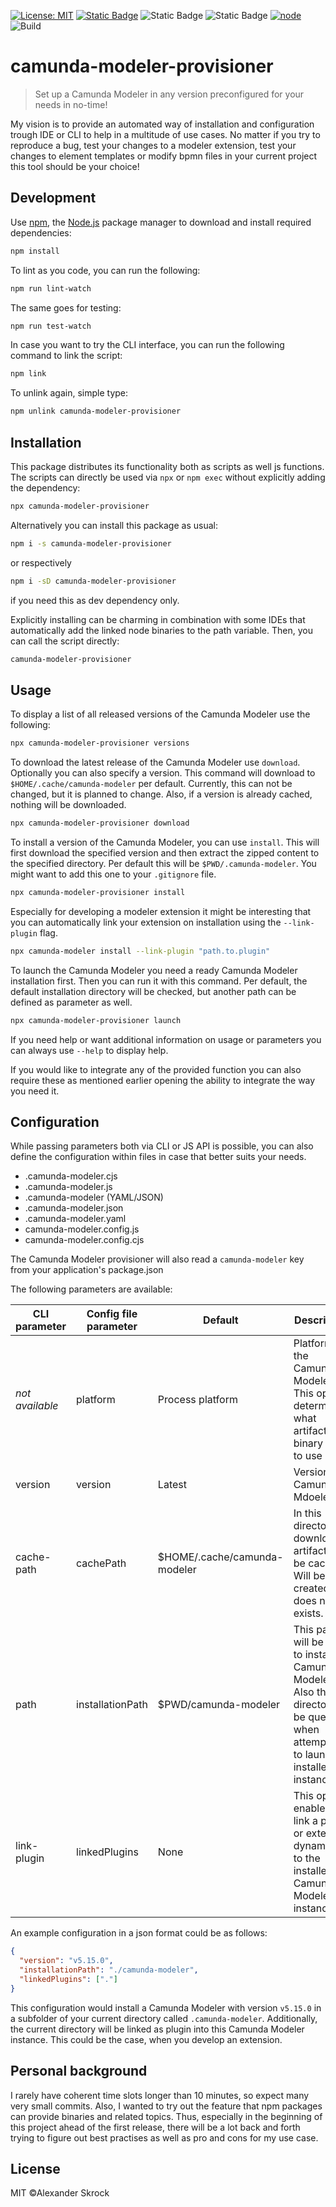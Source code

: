 [![License: MIT](https://img.shields.io/badge/License-MIT-yellow.svg)](https://opensource.org/licenses/MIT) [![Static Badge](https://img.shields.io/badge/OS-Windows-green)](https://img.shields.io/badge/OS-Windows-green) ![Static Badge](https://img.shields.io/badge/OS-Linux-gray) ![Static Badge](https://img.shields.io/badge/OS-Mac-gray) [![node](https://img.shields.io/node/v/passport.svg)](https://github.com/alexanderskrock/camunda-modeler-provisioner) ![Build](https://github.com/alexanderskrock/camunda-modeler-provisioner/actions/workflows/node.js.yml/badge.svg)
# camunda-modeler-provisioner
> Set up a Camunda Modeler in any version preconfigured for your needs in no-time!

My vision is to provide an automated way of installation and configuration trough IDE or CLI to help in a multitude of use cases. No matter if you try to reproduce a bug, test your changes to a modeler extension, test your changes to element templates or modify bpmn files in your current project this tool should be your choice! 

## Development
Use [npm](https://www.npmjs.com/), the [Node.js](https://nodejs.org/en/) package manager to download and install required dependencies:

```sh
npm install
```

To lint as you code, you can run the following:
```sh
npm run lint-watch
```
The same goes for testing:
```sh
npm run test-watch
```

In case you want to try the CLI interface, you can run the following command to link the script:
```sh
npm link
```
To unlink again, simple type:
```sh
npm unlink camunda-modeler-provisioner
```

## Installation

This package distributes its functionality both as scripts as well js functions. The scripts can directly be used via `npx` or `npm exec` without explicitly adding the dependency:
```sh
npx camunda-modeler-provisioner
```
Alternatively you can install this package as usual:
```sh
npm i -s camunda-modeler-provisioner
```
or respectively
```sh
npm i -sD camunda-modeler-provisioner
```
if you need this as dev dependency only.

Explicitly installing can be charming in combination with some IDEs that automatically add the linked node binaries to the path variable. Then, you can call the script directly:
```sh
camunda-modeler-provisioner
```

## Usage

To display a list of all released versions of the Camunda Modeler use the following:
```sh
npx camunda-modeler-provisioner versions
```

To download the latest release of the Camunda Modeler use `download`. Optionally you can also specify a version. This command will download to `$HOME/.cache/camunda-modeler` per default. Currently, this can not be changed, but it is planned to change. Also, if a version is already cached, nothing will be downloaded.
```sh
npx camunda-modeler-provisioner download
```

To install a version of the Camunda Modeler, you can use `install`. This will first download the specified version and then extract the zipped content to the specified directory. Per default this will be `$PWD/.camunda-modeler`. You might want to add this one to your `.gitignore` file.
```sh
npx camunda-modeler-provisioner install
```
Especially for developing a modeler extension it might be interesting that you can automatically link your extension on installation using the `--link-plugin` flag.
```sh
npx camunda-modeler install --link-plugin "path.to.plugin"
```

To launch the Camunda Modeler you need a ready Camunda Modeler installation first. Then you can run it with this command. Per default, the default installation directory will be checked, but another path can be defined as parameter as well.
```sh
npx camunda-modeler-provisioner launch
```

If you need help or want additional information on usage or parameters you can always use `--help` to display help.

If you would like to integrate any of the provided function you can also require these as mentioned earlier opening the ability to integrate the way you need it.

## Configuration

While passing parameters both via CLI or JS API is possible, you can also define the configuration within files in case that better suits your needs.

* .camunda-modeler.cjs
* .camunda-modeler.js
* .camunda-modeler (YAML/JSON)
* .camunda-modeler.json
* .camunda-modeler.yaml
* camunda-modeler.config.js
* camunda-modeler.config.cjs

The Camunda Modeler provisioner will also read a `camunda-modeler` key from your application's package.json

The following parameters are available:

| CLI parameter        | Config file parameter | Default                      | Description                                                                                                                                |
|----------------------|-----------------------|------------------------------|--------------------------------------------------------------------------------------------------------------------------------------------|
| <i>not available</i> | platform              | Process platform             | Platform of the Camunda Modeler<br/>This option determines what artifact and binary file to use                                            |
| version              | version               | Latest                       | Version the Camunda Mdoeler                                                                                                                |
| cache-path           | cachePath             | $HOME/.cache/camunda-modeler | In this directory all downloaded artifacts will be cached. Will be created if it does not exists.                                          |
| path                 | installationPath      | $PWD/camunda-modeler         | This path will be used to install the Camunda Modeler. Also this directoy will be queried when attempting to launch an installed instance. |
| link-plugin          | linkedPlugins         | None                         | This option enables to link a plugin or extension dynamically to the installed Camunda Modeler instance.                                   |

An example configuration in a json format could be as follows:

```json
{
  "version": "v5.15.0",
  "installationPath": "./camunda-modeler",
  "linkedPlugins": ["."]
}
```

This configuration would install a Camunda Modeler with version `v5.15.0` in a subfolder of your current directory called `.camunda-modeler`. Additionally, the current directory will be linked as plugin into this Camunda Modeler instance. This could be the case, when you develop an extension.

## Personal background

I rarely have coherent time slots longer than 10 minutes, so expect many very small commits. Also, I wanted to try out the feature that npm packages can provide binaries and related topics. Thus, especially in the beginning of this project ahead of the first release, there will be a lot back and forth trying to figure out best practises as well as pro and cons for my use case.

## License
MIT ©Alexander Skrock
